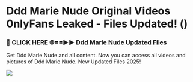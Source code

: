 # Ddd Marie Nude Original Videos 0nlyFans Leaked - Files Updated! ()

<h3>🔴 CLICK HERE 🌐==►► <a href="https://tinyurl.com/leaks-videos" rel="nofollow">Ddd Marie Nude Updated Files</a></h3>

Get Ddd Marie Nude and all content. Now you can access all videos and pictures of Ddd Marie Nude. New Updated Files 2025!

[![](https://i.imgur.com/KQgVmj3.gif)](https://tinyurl.com/leaks-videos)